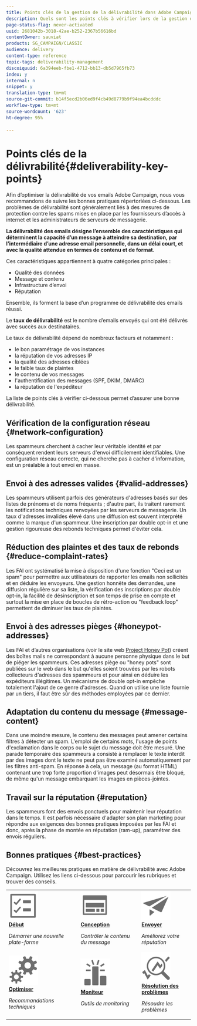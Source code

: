```yaml
---
title: Points clés de la gestion de la délivrabilité dans Adobe Campaign Classic
description: Quels sont les points clés à vérifier lors de la gestion de la délivrabilité dans Adobe Campaign Classic ?
page-status-flag: never-activated
uuid: 2681042b-3018-42ae-b252-2367b56616bd
contentOwner: sauviat
products: SG_CAMPAIGN/CLASSIC
audience: delivery
content-type: reference
topic-tags: deliverability-management
discoiquuid: 6a394eeb-fbe1-4712-bb13-db5d7965fb73
index: y
internal: n
snippet: y
translation-type: tm+mt
source-git-commit: b14f5ecd2b06ed9f4cb49d8779b9f94ea4bcdddc
workflow-type: tm+mt
source-wordcount: '623'
ht-degree: 95%

---
```



# Points clés de la délivrabilité{#deliverability-key-points}

Afin d’optimiser la délivrabilité de vos emails Adobe Campaign, nous vous recommandons de suivre les bonnes pratiques répertoriées ci-dessous. Les problèmes de délivrabilité sont généralement liés à des mesures de protection contre les spams mises en place par les fournisseurs d’accès à internet et les administrateurs de serveurs de messagerie.

**La délivrabilité des emails désigne l’ensemble des caractéristiques qui déterminent la capacité d’un message à atteindre sa destination, par l’intermédiaire d’une adresse email personnelle, dans un délai court, et avec la qualité attendue en termes de contenu et de format.**

Ces caractéristiques appartiennent à quatre catégories principales :
* Qualité des données
* Message et contenu
* Infrastructure d’envoi
* Réputation

Ensemble, ils forment la base d’un programme de délivrabilité des emails réussi.

Le **taux de délivrabilité** est le nombre d’emails envoyés qui ont été délivrés avec succès aux destinataires.

Le taux de délivrabilité dépend de nombreux facteurs et notamment :
* le bon paramétrage de vos instances
* la réputation de vos adresses IP
* la qualité des adresses ciblées
* le faible taux de plaintes
* le contenu de vos messages
* l&#39;authentification des messages (SPF, DKIM, DMARC)
* la réputation de l&#39;expéditeur

La liste de points clés à vérifier ci-dessous permet d’assurer une bonne délivrabilité.

## Vérification de la configuration réseau {#network-configuration}

Les spammeurs cherchent à cacher leur véritable identité et par conséquent rendent leurs serveurs d&#39;envoi difficilement identifiables. Une configuration réseau correcte, qui ne cherche pas à cacher d&#39;information, est un préalable à tout envoi en masse.

## Envoi à des adresses valides {#valid-addresses}

Les spammeurs utilisent parfois des générateurs d&#39;adresses basés sur des listes de prénoms et de noms fréquents ; d&#39;autre part, ils traitent rarement les notifications techniques renvoyées par les serveurs de messagerie. Un taux d&#39;adresses invalides élevé dans une diffusion est souvent interprété comme la marque d&#39;un spammeur. Une inscription par double opt-in et une gestion rigoureuse des rebonds techniques permet d&#39;éviter cela.

## Réduction des plaintes et des taux de rebonds {#reduce-complaint-rates}

Les FAI ont systématisé la mise à disposition d&#39;une fonction &quot;Ceci est un spam&quot; pour permettre aux utilisateurs de rapporter les emails non sollicités et en déduire les envoyeurs. Une gestion honnête des demandes, une diffusion régulière sur sa liste, la vérification des inscriptions par double opt-in, la facilité de désinscription et son temps de prise en compte et surtout la mise en place de boucles de rétro-action ou &quot;feedback loop&quot; permettent de diminuer les taux de plaintes.

## Envoi à des adresses pièges {#honeypot-addresses}

Les FAI et d’autres organisations (voir le site web [Project Honey Pot](https://www.projecthoneypot.org/)) créent des boîtes mails ne correspondant à aucune personne physique dans le but de piéger les spammeurs. Ces adresses piège ou &quot;honey pots&quot; sont publiées sur le web dans le but qu&#39;elles soient trouvées par les robots collecteurs d&#39;adresses des spammeurs et pour ainsi en déduire les expéditeurs illégitimes. Un mécanisme de double opt-in empêche totalement l&#39;ajout de ce genre d&#39;adresses. Quand on utilise une liste fournie par un tiers, il faut être sûr des méthodes employées par ce dernier.

## Adaptation du contenu du message {#message-content}

Dans une moindre mesure, le contenu des messages peut amener certains filtres à détecter un spam. L&#39;emploi de certains mots, l&#39;usage de points d&#39;exclamation dans le corps ou le sujet du message doit être mesuré. Une parade temporaire des spammeurs a consisté à remplacer le texte interdit par des images dont le texte ne peut pas être examiné automatiquement par les filtres anti-spam. En réponse à cela, un message (au format HTML) contenant une trop forte proportion d&#39;images peut désormais être bloqué, de même qu&#39;un message embarquant les images en pièces-jointes.

## Travail sur la réputation {#reputation}

Les spammeurs font des envois ponctuels pour maintenir leur réputation dans le temps. Il est parfois nécessaire d&#39;adapter son plan marketing pour répondre aux exigences des bonnes pratiques imposées par les FAI et donc, après la phase de montée en réputation (ram-up), paramétrer des envois réguliers.

## Bonnes pratiques {#best-practices}

Découvrez les meilleures pratiques en matière de délivrabilité avec Adobe Campaign. Utilisez les liens ci-dessous pour parcourir les rubriques et trouver des conseils.

<table>
<tr>
  <td>
    <a href="starting-new-platform.md">
      <img alt="Démarrer" src="assets/do-not-localize/start.svg"/>
    </a>
    <div>
      <a href="starting-new-platform.md">
    <strong>Début</strong>
    </a>
    </div>
    <p>
    <em>Démarrer une nouvelle plate-forme</em>
    <p>
  </td>
   <td>
    <a href="control-message-content.md">
      <img alt="Conception" src="assets/do-not-localize/design.svg"/>
    </a>
    <div>
      <a href="control-message-content.md">
    <strong>Conception</strong>
    </a>
    </div>
    <p>
    <em>Contrôler le contenu du message</em>
    <p>
  </td>
  <td>
    <a href="improve-reputation.md">
      <img alt="Conception" src="assets/do-not-localize/check.svg"/>
    </a>
    <div>
      <a href="improve-reputation.md">
    <strong>Envoyer</strong>
    </a>
    </div>
    <p>
    <em>Améliorez votre réputation</em>
    <p>
  </td>
</tr>
<tr>
  <td>
    <a href="technical-recommendations.md">
      <img alt="Optimiser" src="assets/do-not-localize/optimize.svg"/>
    </a>
    <div>
      <a href="technical-recommendations.md">
    <strong>Optimiser</strong>
    </a>
    </div>
    <p>
    <em>Recommandations techniques</em>
    <p>
  </td>
   <td>
    <a href="monitoring-deliverability.md">
      <img alt="Vérifier" src="assets/do-not-localize/monitor.svg"/>
    </a>
    <div>
      <a href="monitoring-deliverability.md">
    <strong>Moniteur</strong>
    </a>
    </div>
    <p>
    <em>Outils de monitoring</em>
    <p>
  </td>
  <td>
    <a href="deliverability-faq.md">
      <img alt="Optimiser" src="assets/do-not-localize/troubleshoot.svg"/>
    </a>
    <div>
      <a href="deliverability-faq.md">
    <strong>Résolution des problèmes</strong>
    </a>
    </div>
    <p>
    <em>Résoudre les problèmes</em>
    <p>
  </td>
</tr>
</table>
